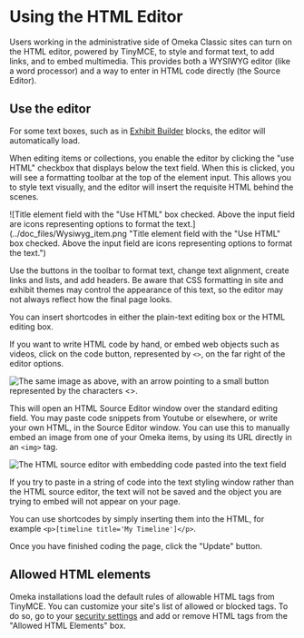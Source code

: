 # Using the HTML Editor

Users working in the administrative side of Omeka Classic sites can turn on the HTML editor, powered by TinyMCE, to style and format text, to add links, and to embed multimedia. This provides both a WYSIWYG editor (like a word processor) and a way to enter in HTML code directly (the Source Editor). 

Use the editor
----------------------------------------------------------------
For some text boxes, such as in [Exhibit Builder](../Plugins/ExhibitBuilder.md) blocks, the editor will automatically load.

When editing items or collections, you enable the editor by clicking the "use HTML" checkbox that displays below the text field. When this is clicked, you will see a formatting toolbar at the top of the element input. This allows you to style text visually, and the editor will insert the requisite HTML behind the scenes.

![Title element field with the "Use HTML" box checked. Above the input field are icons representing options to format the text.](../doc_files/Wysiwyg_item.png "Title element field with the "Use HTML" box checked. Above the input field are icons representing options to format the text.")

Use the buttons in the toolbar to format text, change text alignment, create links and lists, and add headers. Be aware that CSS formatting in site and exhibit themes may control the appearance of this text, so the editor may not always reflect how the final page looks.

You can insert shortcodes in either the plain-text editing box or the HTML editing box. 

If you want to write HTML code by hand, or embed web objects such as videos, click on the code button, represented by `<>`, on the far right of the editor options.

![The same image as above, with an arrow pointing to a small button represented by the characters <>.](../doc_files/Wysiwyg_HTMLbutton.png "The same image as above, with an arrow pointing to a small button represented by the characters <>.")

This will open an HTML Source Editor window over the standard editing field. You may paste code snippets from Youtube or elsewhere, or write your own HTML, in the Source Editor window. You can use this to manually embed an image from one of your Omeka items, by using its URL directly in an `<img>` tag.

![The HTML source editor with embedding code pasted into the text field](../doc_files/htmlembed.png "The HTML source editor with embedding code pasted into the text field")

If you try to paste in a string of code into the text styling window rather than the HTML source editor, the text will not be saved and the object you are trying to embed will not appear on your page. 

You can use shortcodes by simply inserting them into the HTML, for example `<p>[timeline title='My Timeline']</p>`.

Once you have finished coding the page, click the "Update" button.

Allowed HTML elements
----------------------------------------------------------------

Omeka installations load the default rules of allowable HTML tags from TinyMCE. You can customize your site's list of allowed or blocked tags. To do so, go to your [security settings](../Admin/Settings/Security_Settings.md#html-filtering) and add or remove HTML tags from the "Allowed HTML Elements" box. 
